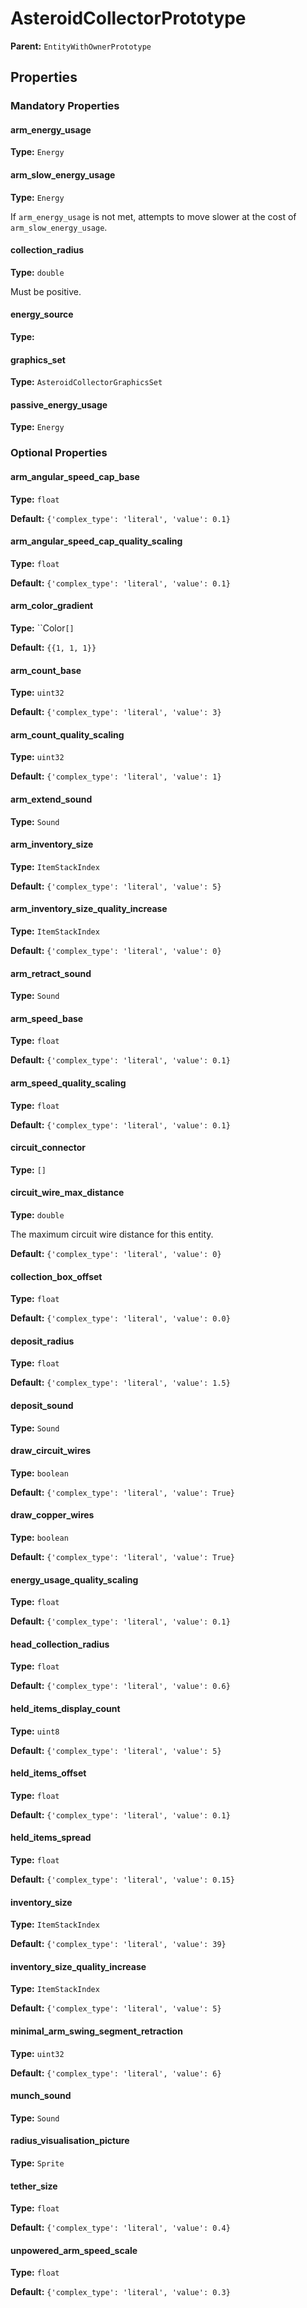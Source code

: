 # AsteroidCollectorPrototype



**Parent:** `EntityWithOwnerPrototype`

## Properties

### Mandatory Properties

#### arm_energy_usage

**Type:** `Energy`



#### arm_slow_energy_usage

**Type:** `Energy`

If `arm_energy_usage` is not met, attempts to move slower at the cost of `arm_slow_energy_usage`.

#### collection_radius

**Type:** `double`

Must be positive.

#### energy_source

**Type:** 



#### graphics_set

**Type:** `AsteroidCollectorGraphicsSet`



#### passive_energy_usage

**Type:** `Energy`



### Optional Properties

#### arm_angular_speed_cap_base

**Type:** `float`



**Default:** `{'complex_type': 'literal', 'value': 0.1}`

#### arm_angular_speed_cap_quality_scaling

**Type:** `float`



**Default:** `{'complex_type': 'literal', 'value': 0.1}`

#### arm_color_gradient

**Type:** ``Color`[]`



**Default:** `{{1, 1, 1}}`

#### arm_count_base

**Type:** `uint32`



**Default:** `{'complex_type': 'literal', 'value': 3}`

#### arm_count_quality_scaling

**Type:** `uint32`



**Default:** `{'complex_type': 'literal', 'value': 1}`

#### arm_extend_sound

**Type:** `Sound`



#### arm_inventory_size

**Type:** `ItemStackIndex`



**Default:** `{'complex_type': 'literal', 'value': 5}`

#### arm_inventory_size_quality_increase

**Type:** `ItemStackIndex`



**Default:** `{'complex_type': 'literal', 'value': 0}`

#### arm_retract_sound

**Type:** `Sound`



#### arm_speed_base

**Type:** `float`



**Default:** `{'complex_type': 'literal', 'value': 0.1}`

#### arm_speed_quality_scaling

**Type:** `float`



**Default:** `{'complex_type': 'literal', 'value': 0.1}`

#### circuit_connector

**Type:** `[]`



#### circuit_wire_max_distance

**Type:** `double`

The maximum circuit wire distance for this entity.

**Default:** `{'complex_type': 'literal', 'value': 0}`

#### collection_box_offset

**Type:** `float`



**Default:** `{'complex_type': 'literal', 'value': 0.0}`

#### deposit_radius

**Type:** `float`



**Default:** `{'complex_type': 'literal', 'value': 1.5}`

#### deposit_sound

**Type:** `Sound`



#### draw_circuit_wires

**Type:** `boolean`



**Default:** `{'complex_type': 'literal', 'value': True}`

#### draw_copper_wires

**Type:** `boolean`



**Default:** `{'complex_type': 'literal', 'value': True}`

#### energy_usage_quality_scaling

**Type:** `float`



**Default:** `{'complex_type': 'literal', 'value': 0.1}`

#### head_collection_radius

**Type:** `float`



**Default:** `{'complex_type': 'literal', 'value': 0.6}`

#### held_items_display_count

**Type:** `uint8`



**Default:** `{'complex_type': 'literal', 'value': 5}`

#### held_items_offset

**Type:** `float`



**Default:** `{'complex_type': 'literal', 'value': 0.1}`

#### held_items_spread

**Type:** `float`



**Default:** `{'complex_type': 'literal', 'value': 0.15}`

#### inventory_size

**Type:** `ItemStackIndex`



**Default:** `{'complex_type': 'literal', 'value': 39}`

#### inventory_size_quality_increase

**Type:** `ItemStackIndex`



**Default:** `{'complex_type': 'literal', 'value': 5}`

#### minimal_arm_swing_segment_retraction

**Type:** `uint32`



**Default:** `{'complex_type': 'literal', 'value': 6}`

#### munch_sound

**Type:** `Sound`



#### radius_visualisation_picture

**Type:** `Sprite`



#### tether_size

**Type:** `float`



**Default:** `{'complex_type': 'literal', 'value': 0.4}`

#### unpowered_arm_speed_scale

**Type:** `float`



**Default:** `{'complex_type': 'literal', 'value': 0.3}`

